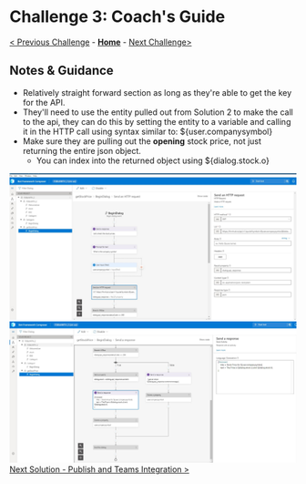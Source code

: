 # Challenge 3: Coach's Guide

[< Previous Challenge](./Solution-2.md) - **[Home](./Readme.md)** - [Next Challenge>](./Solution-4.md)

## Notes & Guidance
- Relatively straight forward section as long as they're able to get the key for the API. 
- They'll need to use the entity pulled out from Solution 2 to make the call to the api, they can do this by setting the entity to a variable and calling it in the HTTP call using syntax similar to: ${user.companysymbol}
- Make sure they are pulling out the **opening** stock price, not just returning the entire json object.
   - You can index into the returned object using ${dialog.stock.o}

![Sample logic 1](./Images/Ch3-1.JPG)
![Sample logic 1](./Images/Ch3-2.JPG)
[Next Solution - Publish and Teams Integration >](./solution-4.md)
